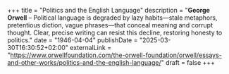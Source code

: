 +++
title = "Politics and the English Language"
description = "**George Orwell** – Political language is degraded by lazy habits—stale metaphors, pretentious diction, vague phrases—that conceal meaning and corrupt thought. Clear, precise writing can resist this decline, restoring honesty to politics."
date = "1946-04-04"
publishDate = "2025-03-30T16:30:52+02:00" 
externalLink = "https://www.orwellfoundation.com/the-orwell-foundation/orwell/essays-and-other-works/politics-and-the-english-language/"
draft = false
+++